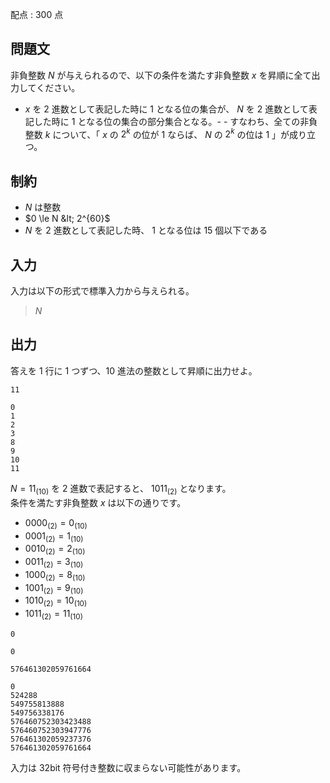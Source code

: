 配点 : $300$ 点

## 問題文

非負整数 $N$ が与えられるので、以下の条件を満たす非負整数 $x$ を昇順に全て出力してください。  

- $x$ を $2$ 進数として表記した時に $1$ となる位の集合が、 $N$ を $2$ 進数として表記した時に $1$ となる位の集合の部分集合となる。-   - すなわち、全ての非負整数 $k$ について、「 $x$ の $2^k$ の位が $1$ ならば、 $N$ の $2^k$ の位は $1$ 」が成り立つ。

## 制約

- $N$ は整数
- $0 \le N &lt; 2^{60}$
- $N$ を $2$ 進数として表記した時、 $1$ となる位は $15$ 個以下である

## 入力

入力は以下の形式で標準入力から与えられる。

> $N$

## 出力

答えを $1$ 行に $1$ つずつ、$10$ 進法の整数として昇順に出力せよ。

```input1
11
```

```output1
0
1
2
3
8
9
10
11
```

$N = 11_{(10)}$ を $2$ 進数で表記すると、 $1011_{(2)}$ となります。<br>
条件を満たす非負整数 $x$ は以下の通りです。  

- $0000_{(2)}=0_{(10)}$
- $0001_{(2)}=1_{(10)}$
- $0010_{(2)}=2_{(10)}$
- $0011_{(2)}=3_{(10)}$
- $1000_{(2)}=8_{(10)}$
- $1001_{(2)}=9_{(10)}$
- $1010_{(2)}=10_{(10)}$
- $1011_{(2)}=11_{(10)}$

```input2
0
```

```output2
0
```

```input3
576461302059761664
```

```output3
0
524288
549755813888
549756338176
576460752303423488
576460752303947776
576461302059237376
576461302059761664
```

入力は $32$bit 符号付き整数に収まらない可能性があります。